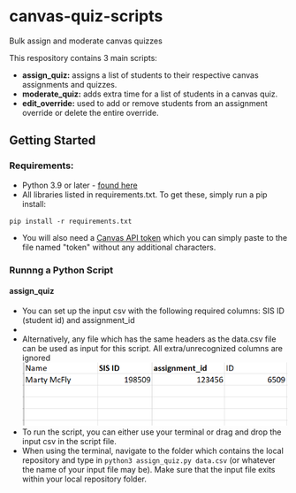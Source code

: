 # canvas-quiz-scripts
Bulk assign and moderate canvas quizzes

This respository contains 3 main scripts:  
* **assign_quiz:** assigns a list of students to their respective canvas assignments and quizzes.
* **moderate_quiz:** adds extra time for a list of students in a canvas quiz.
* **edit_override:**  used to add or remove students from an assignment override or delete the entire override.

## Getting Started

### Requirements:
* Python 3.9 or later - [found here](http://www.python.org/getit/)
* All libraries listed in requirements.txt. To get these, simply run a pip install:
```
pip install -r requirements.txt
```
* You will also need a [Canvas API token](https://community.canvaslms.com/docs/DOC-10806-4214724194) which you can simply paste to the file named "token" without any additional characters.

### Runnng a Python Script

#### assign_quiz
* You can set up the input csv with the following required columns: SIS ID (student id) and assignment_id
* 
* Alternatively, any file which has the same headers as the data.csv file can be used as input for this script. All extra/unrecognized columns are ignored  
![Example input file for assign_quiz](https://github.com/Renu-R/documentation_images/blob/main/assign_quiz_sample.png)
* To run the script, you can either use your terminal or drag and drop the input csv in the script file.
* When using the terminal, navigate to the folder which contains the local repository and type in `python3 assign_quiz.py data.csv` (or whatever the name of your input file may be). Make sure that the input file exits within your local repository folder.


